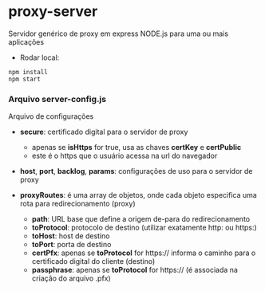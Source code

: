 # proxy-server

Servidor genérico de proxy em express NODE.js para uma ou mais aplicações

* Rodar local:
```
npm install
npm start
```

### Arquivo server-config.js

Arquivo de configurações

* **secure**: certificado digital para o servidor de proxy
    + apenas se **isHttps** for true, usa as chaves **certKey** e **certPublic**
    + este é o https que o usuário acessa na url do navegador

* **host**, **port**, **backlog**, **params**: configurações de uso para o servidor de proxy

* **proxyRoutes**: é uma array de objetos, onde cada objeto especifica uma rota para redirecionamento (proxy)
    + **path**: URL base que define a origem de-para do redirecionamento
    + **toProtocol**: protocolo de destino (utilizar exatamente http: ou https:)
    + **toHost**: host de destino
    + **toPort**: porta de destino
    + **certPfx**: apenas se **toProtocol** for https:// informa o caminho para o certificado digital do cliente (destino)
   	+ **passphrase**: apenas se **toProtocol** for https:// (é associada na criação do arquivo .pfx)
